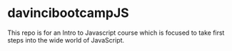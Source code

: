 # davincibootcampJS
This repo is for an Intro to Javascript course which is focused to take first steps into the wide world of JavaScript.
